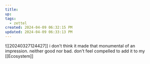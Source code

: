 ```yaml
---
title:
up: 
tags:
  - zettel
created: 2024-04-09 06:32:15 PM
updated: 2024-04-09 06:33:13 PM
---
```

![[20240327124427]]
i don't think it made that monumental of an impression. neither good nor bad. don't feel compelled to add it to my [[Ecosystem]]